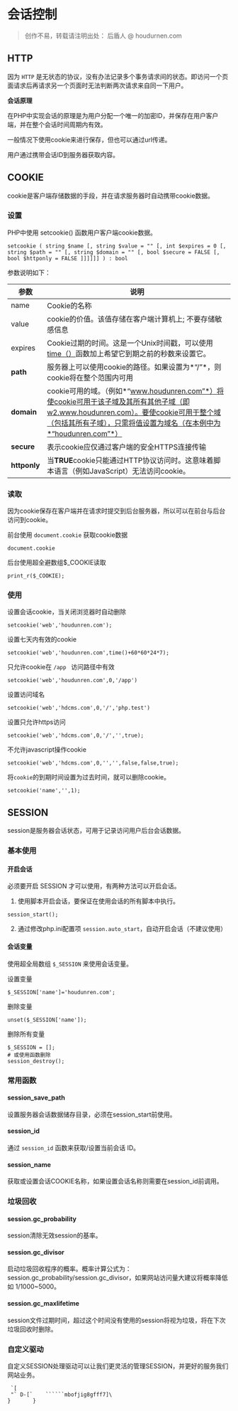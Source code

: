 # 会话控制

> 创作不易，转载请注明出处： 后盾人 @ houdurnen.com

## HTTP

因为 `HTTP` 是无状态的协议，没有办法记录多个事务请求间的状态。即访问一个页面请求后再请求另一个页面时无法判断两次请求来自同一下用户。

**会话原理**

在PHP中实现会话的原理是为用户分配一个唯一的加密ID，并保存在用户客户端，并在整个会话时间周期内有效。

一般情况下使用cookie来进行保存，但也可以通过url传递。

用户通过携带会话ID到服务器获取内容。

## COOKIE

cookie是客户端存储数据的手段，并在请求服务器时自动携带cookie数据。

### 设置

PHP中使用 setcookie() 函数用户客户端cookie数据。

```
setcookie ( string $name [, string $value = "" [, int $expires = 0 [, string $path = "" [, string $domain = "" [, bool $secure = FALSE [, bool $httponly = FALSE ]]]]]] ) : bool
```

参数说明如下：

| 参数         | 说明                                                         |
| ------------ | ------------------------------------------------------------ |
| name         | Cookie的名称                                                 |
| value        | cookie的价值。该值存储在客户端计算机上; 不要存储敏感信息     |
| expires      | Cookie过期的时间。这是一个Unix时间戳，可以使用[time（）](https://www.php.net/manual/en/function.time.php)函数加上希望它到期之前的秒数来设置它。 |
| **path**     | 服务器上可以使用cookie的路径。如果设置为*“/”*，则cookie将在整个范围内可用 |
| **domain**   | cookie可用的域。（例如*“www.houdunren.com”*）将使cookie可用于该子域及其所有其他子域（即w2.www.houdunren.com）。要使cookie可用于整个域（包括其所有子域），只需将值设置为域名（在本例中为*“houdunren.com”*） |
| **secure**   | 表示cookie应仅通过客户端的安全HTTPS连接传输                  |
| **httponly** | 当**TRUE**cookie只能通过HTTP协议访问时。这意味着脚本语言（例如JavaScript）无法访问cookie。 |

### 读取

因为cookie保存在客户端并在请求时提交到后台服务器，所以可以在前台与后台访问到cookie。

前台使用 `document.cookie` 获取cookie数据

```
document.cookie
```

后台使用超全避数组$_COOKIE读取

```
print_r($_COOKIE);
```

### 使用

设置会话cookie，当关闭浏览器时自动删除

```
setcookie('web','houdunren.com');
```

设置七天内有效的cookie

```
setcookie('web','houdunren.com',time()+60*60*24*7);
```

只允许cookie在 `/app ` 访问路径中有效

```
setcookie('web','houdunren.com',0,'/app')
```

设置访问域名

```
setcookie('web','hdcms.com',0,'/','php.test')
```

设置只允许https访问

```
setcookie('web','hdcms.com',0,'/','',true);
```

不允许javascript操作cookie

```
setcookie('web','hdcms.com',0,'','',false,false,true);
```

将`cookie`的到期时间设置为过去时间，就可以删除cookie。

```
setcookie('name','',1);
```

## SESSION

session是服务器会话状态，可用于记录访问用户后台会话数据。

### 基本使用

#### 开启会话

必须要开启 SESSION 才可以使用，有两种方法可以开启会话。

1. 使用脚本开启会话，要保证在使用会话的所有脚本中执行。

```
session_start();
```

2.  通过修改php.ini配置项 `session.auto_start`，自动开启会话（不建议使用）

#### 会话变量

使用超全局数组 `$_SESSION` 来使用会话变量。

设置变量

```
$_SESSION['name']='houdunren.com';
```

删除变量

```
unset($_SESSION['name']);
```

删除所有变量

```
$_SESSION = [];
# 或使用函数删除
session_destroy();
```

### 常用函数

#### session_save_path

设置服务器会话数据储存目录，必须在session_start前使用。

#### session_id

通过 `session_id` 函数来获取/设置当前会话 ID。

#### session_name

获取或设置会话COOKIE名称，如果设置会话名称则需要在session_id前调用。

### 垃圾回收

#### session.gc_probability

session清除无效session的基率。

#### session.gc_divisor 

启动垃圾回收程序的概率。概率计算公式为：session.gc_probability/session.gc_divisor，如果网站访问量大建议将概率降低如 1/1000~5000。

#### session.gc_maxlifetime

session文件过期时间，超过这个时间没有使用的session将视为垃圾，将在下次垃圾回收时删除。



### 自定义驱动

自定义SESSION处理驱动可以让我们更灵活的管理SESSION，并更好的服务我们网站业务。

```
 `[
 "`	D-[`	``````mbofjig8gfff7]\
}       }
```

